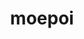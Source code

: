 ---
title: moepoi
github: https://github.com/moepoi
mode: light
transition: 3s
archetype:
  - Little Bit of Everything
---